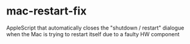 # mac-restart-fix
AppleScript that automatically closes the "shutdown / restart" dialogue when the Mac is trying to restart itself due to a faulty HW component

